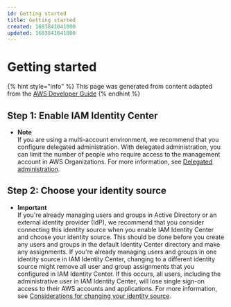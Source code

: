 ```yaml
---
id: Getting started
title: Getting started
created: 1683841041000
updated: 1683841041000
---
```

# Getting started

{% hint style="info" %}
This page was generated from content adapted from the [AWS Developer Guide](https://github.com/awsdocs/aws-single-sign-on-user-guide.git)
{% endhint %}

## Step 1: Enable IAM Identity Center

- **Note**  
If you are using a multi\-account environment, we recommend that you configure delegated administration\. With delegated administration, you can limit the number of people who require access to the management account in AWS Organizations\. For more information, see [Delegated administration](delegated-admin.md)\.


## Step 2: Choose your identity source

- **Important**  
If you're already managing users and groups in Active Directory or an external identity provider \(IdP\), we recommend that you consider connecting this identity source when you enable IAM Identity Center and choose your identity source\. This should be done before you create any users and groups in the default Identity Center directory and make any assignments\. If you're already managing users and groups in one identity source in IAM Identity Center, changing to a different identity source might remove all user and group assignments that you configured in IAM Identity Center\. If this occurs, all users, including the administrative user in IAM Identity Center, will lose single sign\-on access to their AWS accounts and applications\. For more information, see [Considerations for changing your identity source](manage-your-identity-source-considerations.md)\.

